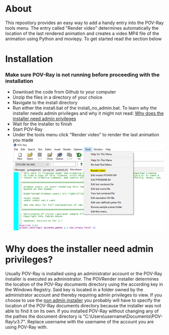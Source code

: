 # About
This repository provides an easy way to add a handy entry into the POV-Ray tools menu. The entry called "Render video" determines automatically the location of the last rendered animation and creates a video MP4 file of the animation using Python and moviepy. To get started read the section below

# Installation
### Make sure POV-Ray is not running before proceeding with the installation
- Download the code from Github to your computer
- Unzip the files in a directory of your choice
- Navigate to the install directory
- Run either the install.bat of the install_no_admin.bat. To learn why the installer needs admin privileges and why it might not read: [Why does the installer need admin privileges](README.md#why-does-the-installer-need-admin-privileges?)
- Wait for the installer to finish
- Start POV-Ray
- Under the tools menu click "Render video" to render the last animation you made
![Tools menu help image](tutorial.png)

# Why does the installer need admin privileges?
Usually POV-Ray is installed using an administrator account or the POV-Ray installer is executed as administrator. The POVRender installer determines the location of the POV-Ray documents directory using the according key in the Windows Registry. Said key is located in a folder owned by the administrator account and thereby requiring admin privileges to view. If you choose to use the [non admin installer](install/install_no_admin.bat) you probably will have to specify the location of the POV-Ray documents directory because the installer was not able to find it on its own. If you installed POV-Ray without changing any of the pathes the document directory is "C:\Users\username\Documents\POV-Ray\v3.7". Replace username with the username of the account you are using POV-Ray with.
